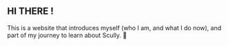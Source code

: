 ## HI THERE !

This is a website that introduces myself (who I am, and what I do now), and part of my journey to learn about Scully. 🎉
